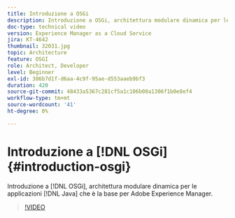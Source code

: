 ```yaml
---
title: Introduzione a OSGi
description: Introduzione a OSGi, architettura modulare dinamica per le applicazioni Java alla base di Adobe Experience Manager.
doc-type: technical video
version: Experience Manager as a Cloud Service
jira: KT-4642
thumbnail: 32031.jpg
topic: Architecture
feature: OSGI
role: Architect, Developer
level: Beginner
exl-id: 386b7d1f-d6aa-4c9f-95ae-d553aaeb9bf3
duration: 420
source-git-commit: 48433a5367c281cf5a1c106b08a1306f1b0e8ef4
workflow-type: tm+mt
source-wordcount: '41'
ht-degree: 0%

---
```


# Introduzione a [!DNL OSGi] {#introduction-osgi}

Introduzione a [!DNL OSGi], architettura modulare dinamica per le applicazioni [!DNL Java] che è la base per Adobe Experience Manager.

>[!VIDEO](https://video.tv.adobe.com/v/32031?quality=12&learn=on)
